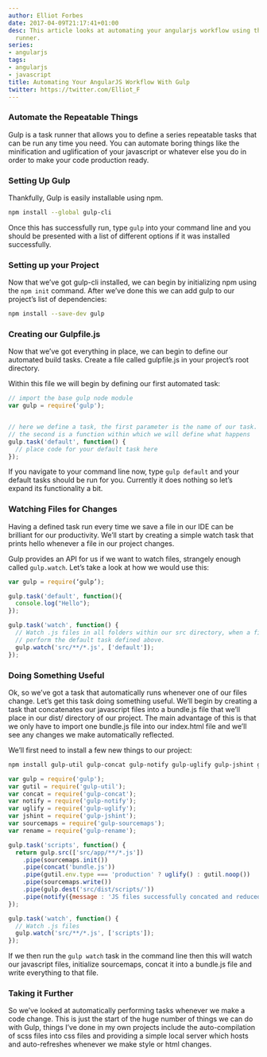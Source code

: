 ```yaml
---
author: Elliot Forbes
date: 2017-04-09T21:17:41+01:00
desc: This article looks at automating your angularjs workflow using the gulp task
  runner.
series:
- angularjs
tags:
- angularjs
- javascript
title: Automating Your AngularJS Workflow With Gulp
twitter: https://twitter.com/Elliot_F
---
```


### Automate the Repeatable Things

Gulp is a task runner that allows you to define a series repeatable tasks that can be run any time you need. You can automate boring things like the minification and uglification of your javascript or whatever else you do in order to make your code production ready.

### Setting Up Gulp

Thankfully, Gulp is easily installable using npm.

```bash
npm install --global gulp-cli
```

Once this has successfully run, type `gulp` into your command line and you should be presented with a list of different options if it was installed successfully.

### Setting up your Project

Now that we’ve got gulp-cli installed, we can begin by initializing npm using the `npm init` command. After we’ve done this we can add gulp to our project’s list of dependencies:

```bash
npm install --save-dev gulp
```

### Creating our Gulpfile.js

Now that we’ve got everything in place, we can begin to define our automated build tasks. Create a file called gulpfile.js in your project’s root directory. 

Within this file we will begin by defining our first automated task:

```js
// import the base gulp node module
var gulp = require('gulp');


// here we define a task, the first parameter is the name of our task.
// the second is a function within which we will define what happens
gulp.task('default', function() {
  // place code for your default task here
});
```

If you navigate to your command line now, type `gulp default` and your default tasks should be run for you. Currently it does nothing so let’s expand its functionality a bit.

### Watching Files for Changes

Having a defined task run every time we save a file in our IDE can be brilliant for our productivity. We’ll start by creating a simple watch task that prints hello whenever a file in our project changes.

Gulp provides an API for us if we want to watch files, strangely enough called `gulp.watch`. Let’s take a look at how we would use this:

```js
var gulp = require(‘gulp’);

gulp.task('default', function(){
  console.log("Hello");
});

gulp.task('watch', function() {
  // Watch .js files in all folders within our src directory, when a file changes
  // perform the default task defined above.
  gulp.watch('src/**/*.js', ['default']);
});
```

### Doing Something Useful

Ok, so we’ve got a task that automatically runs whenever one of our files change. Let’s get this task doing something useful. We’ll begin by creating a task that concatenates our javascript files into a bundle.js file that we’ll place in our dist/ directory of our project. The main advantage of this is that we only have to import one bundle.js file into our index.html file and we’ll see any changes we make automatically reflected.

We’ll first need to install a few new things to our project:

```bash
npm install gulp-util gulp-concat gulp-notify gulp-uglify gulp-jshint gulp-sourcemaps
```

```js
var gulp = require('gulp');
var gutil = require('gulp-util');
var concat = require('gulp-concat');
var notify = require('gulp-notify');
var uglify = require('gulp-uglify');
var jshint = require('gulp-jshint');
var sourcemaps = require('gulp-sourcemaps');
var rename = require('gulp-rename');

gulp.task('scripts', function() {
  return gulp.src(['src/app/**/*.js'])
    .pipe(sourcemaps.init())
    .pipe(concat('bundle.js'))
    .pipe(gutil.env.type === 'production' ? uglify() : gutil.noop()) 
    .pipe(sourcemaps.write())
    .pipe(gulp.dest('src/dist/scripts/'))
    .pipe(notify({message : 'JS files successfully concated and reduced'}));
});

gulp.task('watch', function() {
  // Watch .js files
  gulp.watch('src/**/*.js', ['scripts']);
});
```

If we then run the `gulp watch` task in the command line then this will watch our javascript files, initialize sourcemaps, concat it into a bundle.js file and write everything to that file.

### Taking it Further

So we’ve looked at automatically performing tasks whenever we make a code change. This is just the start of the huge number of things we can do with Gulp, things I’ve done in my own projects include the auto-compilation of scss files into css files and providing a simple local server which hosts and auto-refreshes whenever we make style or html changes.


